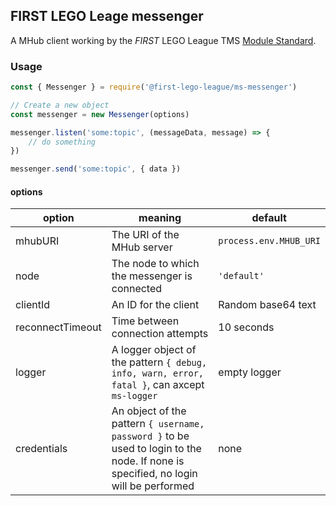 ## FIRST LEGO Leage messenger
A MHub client working by the _FIRST_ LEGO League TMS [Module Standard](https://github.com/FirstLegoLeagueIL/architecture/blob/master/module-standard/v1.0-SNAPSHOT.md#log-messages).

### Usage

```javascript
const { Messenger } = require('@first-lego-league/ms-messenger')

// Create a new object
const messenger = new Messenger(options)

messenger.listen('some:topic', (messageData, message) => {
	// do something
})

messenger.send('some:topic', { data })

```

#### options

| **option** | **meaning** |  **default** |
|--|--|--|
| mhubURI | The URI of the MHub server | `process.env.MHUB_URI` |
| node | The node to which the messenger is connected | `'default'` |
| clientId| An ID for the client | Random base64 text |
| reconnectTimeout | Time between connection attempts | 10 seconds |
| logger | A logger object of the pattern `{ debug, info, warn, error, fatal }`, can axcept `ms-logger` | empty logger |
| credentials | An object of the pattern `{ username, password }` to be used to login to the node. If none is specified, no login will be performed | none |